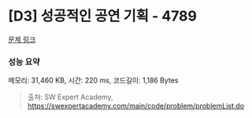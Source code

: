 # [D3] 성공적인 공연 기획 - 4789 

[문제 링크](https://swexpertacademy.com/main/code/problem/problemDetail.do?contestProbId=AWS2dSgKA8MDFAVT) 

### 성능 요약

메모리: 31,460 KB, 시간: 220 ms, 코드길이: 1,186 Bytes



> 출처: SW Expert Academy, https://swexpertacademy.com/main/code/problem/problemList.do